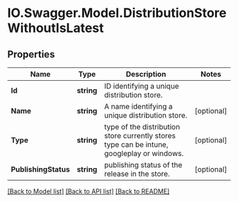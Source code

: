 # IO.Swagger.Model.DistributionStoreWithoutIsLatest
## Properties

Name | Type | Description | Notes
------------ | ------------- | ------------- | -------------
**Id** | **string** | ID identifying a unique distribution store. | 
**Name** | **string** | A name identifying a unique distribution store. | [optional] 
**Type** | **string** | type of the distribution store currently stores type can be intune, googleplay or windows. | [optional] 
**PublishingStatus** | **string** | publishing status of the release in the store. | [optional] 

[[Back to Model list]](../README.md#documentation-for-models) [[Back to API list]](../README.md#documentation-for-api-endpoints) [[Back to README]](../README.md)

